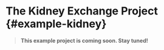 # The Kidney Exchange Project {#example-kidney}
> **This example project is coming soon. Stay tuned!**